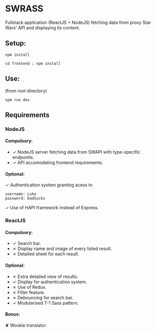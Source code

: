 # SWRASS
Fullstack application (ReactJS + NodeJS) fetching data from proxy Star Wars' API and displaying its content.

## Setup:

```
npm install

cd frontend ; npm install
```

## Use:

(from root directory)
```
npm run dev
```

## Requirements

### NodeJS

#### Compulsory:

- ✓ NodeJS server fetching data from SWAPI with type-specific endpoints.
- ✓ API accomodating frontend requirements.

#### Optional:

✓ Authentication system granting acess to 
```
username: Luke
password: DadSucks
```

✓ Use of HAPI framework instead of Express.

### ReactJS

#### Compulsory:

- ✓ Search bar.
- ✗ Display name and image of every listed result.
- ✗ Detailed sheet for each result.

#### Optional:

- ✗ Extra detailed view of results.
- ✓ Display for authentication system.
- ✗ Use of Redux.
- ✗ Filter feature.
- ✗ Debouncing for search bar.
- ✓ Modularised 7-1 Sass pattern.


#### Bonus:

✘ Wookie translator.

